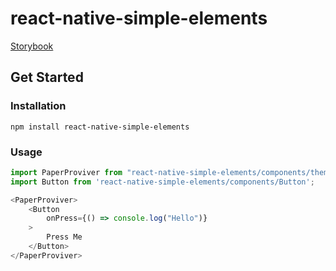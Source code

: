 # react-native-simple-elements

[Storybook](https://react-native-simple-widgets.github.io/react-native-simple-elements)
## Get Started

### Installation
```shell
npm install react-native-simple-elements
```
### Usage

```js
import PaperProviver from "react-native-simple-elements/components/theme/Provider";
import Button from 'react-native-simple-elements/components/Button';

<PaperProviver>
    <Button
        onPress={() => console.log("Hello")}
    >
        Press Me
    </Button>
</PaperProviver>
```
